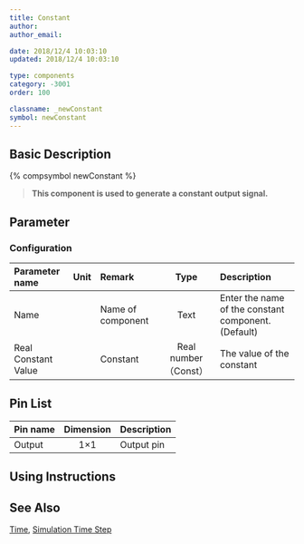 ```yaml
---
title: Constant
author:
author_email:

date: 2018/12/4 10:03:10
updated: 2018/12/4 10:03:10

type: components
category: -3001
order: 100

classname: _newConstant
symbol: newConstant
---
```


## Basic Description

{% compsymbol newConstant %}

> **This component is used to generate a constant output signal.**

## Parameter

### Configuration

| Parameter name      | Unit | Remark            |         Type         | Description                                         |
| :------------------ | :--- | :---------------- | :------------------: | :-------------------------------------------------- |
| Name                |      | Name of component |         Text         | Enter the name of the constant component. (Default) |
| Real Constant Value |      | Constant          | Real number（Const） | The value of the constant                           |

## Pin List

| Pin name | Dimension | Description |
| :------- | :-------: | :---------- |
| Output   |    1×1    | Output pin  |

## Using Instructions

## See Also

[Time](comp_newTime.md), [Simulation Time Step](comp_newDeltaT.md)
